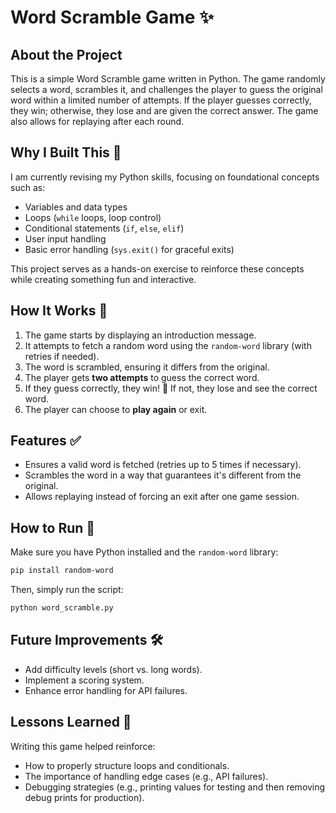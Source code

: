 # Word Scramble Game ✨

## About the Project
This is a simple Word Scramble game written in Python. The game randomly selects a word, scrambles it, and challenges the player to guess the original word within a limited number of attempts. If the player guesses correctly, they win; otherwise, they lose and are given the correct answer. The game also allows for replaying after each round.

## Why I Built This 🧠
I am currently revising my Python skills, focusing on foundational concepts such as:
- Variables and data types
- Loops (`while` loops, loop control)
- Conditional statements (`if`, `else`, `elif`)
- User input handling
- Basic error handling (`sys.exit()` for graceful exits)

This project serves as a hands-on exercise to reinforce these concepts while creating something fun and interactive.

## How It Works 🔄
1. The game starts by displaying an introduction message.
2. It attempts to fetch a random word using the `random-word` library (with retries if needed).
3. The word is scrambled, ensuring it differs from the original.
4. The player gets **two attempts** to guess the correct word.
5. If they guess correctly, they win! 🎉 If not, they lose and see the correct word.
6. The player can choose to **play again** or exit.

## Features ✅
- Ensures a valid word is fetched (retries up to 5 times if necessary).
- Scrambles the word in a way that guarantees it's different from the original.
- Allows replaying instead of forcing an exit after one game session.

## How to Run 🚀
Make sure you have Python installed and the `random-word` library:
```bash
pip install random-word
```
Then, simply run the script:
```bash
python word_scramble.py
```

## Future Improvements 🛠️
- Add difficulty levels (short vs. long words).
- Implement a scoring system.
- Enhance error handling for API failures.

## Lessons Learned 📖
Writing this game helped reinforce:
- How to properly structure loops and conditionals.
- The importance of handling edge cases (e.g., API failures).
- Debugging strategies (e.g., printing values for testing and then removing debug prints for production).


